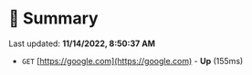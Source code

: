 # 📖 Summary
Last updated: **11/14/2022, 8:50:37 AM**

- `GET` [https://google.com](https://google.com) - **Up** (155ms)

